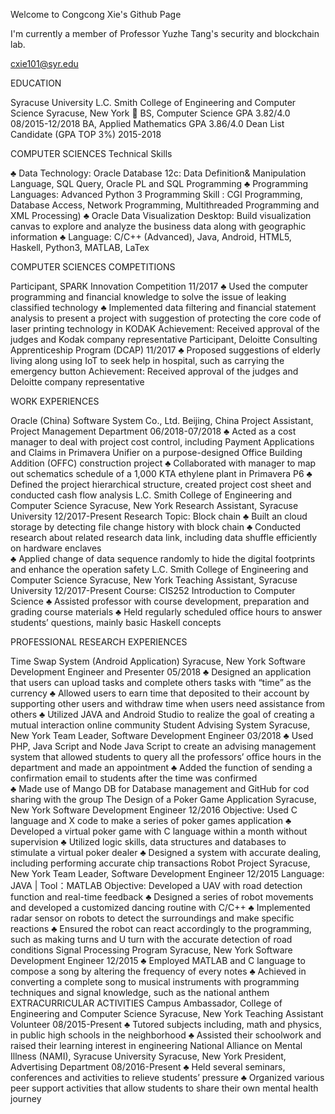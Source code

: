 Welcome to Congcong Xie's Github Page

I'm currently a member of Professor Yuzhe Tang's security and blockchain lab.

cxie101@syr.edu

EDUCATION

Syracuse University
L.C. Smith College of Engineering and Computer Science	Syracuse, New York
 	BS, Computer Science GPA 3.82/4.0			       08/2015-12/2018
	BA, Applied Mathematics GPA 3.86/4.0
Dean List Candidate (GPA TOP 3%) 2015-2018

 COMPUTER SCIENCES Technical Skills	
 
♣	Data Technology: Oracle Database 12c: Data Definition& Manipulation Language, SQL Query, Oracle PL and SQL Programming
♣	Programming Languages: Advanced Python 3 Programming Skill : CGI Programming, Database Access, Network Programming, Multithreaded Programming and XML Processing)
♣	Oracle Data Visualization Desktop: Build visualization canvas to explore and analyze the business data along with geographic information
♣	Language: C/C++ (Advanced), Java, Android, HTML5, Haskell, Python3, MATLAB, LaTex

COMPUTER SCIENCES COMPETITIONS

Participant, SPARK Innovation Competition		     									  11/2017
♣	Used the computer programming and financial knowledge to solve the issue of leaking classified technology
♣	Implemented data filtering and financial statement analysis to present a project with suggestion of protecting the core code of laser printing technology in KODAK
 Achievement: Received approval of the judges and Kodak company representative
Participant, Deloitte Consulting Apprenticeship Program (DCAP)			                 11/2017
♣	Proposed suggestions of elderly living along using IoT to seek help in hospital, such as carrying the emergency button
Achievement: Received approval of the judges and Deloitte company representative

WORK EXPERIENCES

Oracle (China) Software System Co., Ltd.											    Beijing, China
Project Assistant, Project Management Department	06/2018-07/2018
♣	Acted as a cost manager to deal with project cost control, including Payment Applications and Claims in
Primavera Unifier on a purpose-designed Office Building Addition (OFFC) construction project
♣	Collaborated with manager to map out schematics schedule of a 1,000 KTA ethylene plant in Primavera P6
♣	Defined the project hierarchical structure, created project cost sheet and conducted cash flow analysis
L.C. Smith College of Engineering and Computer Science                        Syracuse, New York
Research Assistant, Syracuse University	 12/2017-Present
Research Topic: Block chain
♣	Built an cloud storage by detecting file change history with block chain 
♣	Conducted research about related research data link, including data shuffle efficiently on hardware enclaves  
♣	Applied change of data sequence randomly to hide the digital footprints and enhance the operation safety
L.C. Smith College of Engineering and Computer Science                        Syracuse, New York
Teaching Assistant, Syracuse University	 12/2017-Present
Course: CIS252 Introduction to Computer Science
♣	Assisted professor with course development, preparation and grading course materials 
♣	Held regularly scheduled office hours to answer students’ questions, mainly basic Haskell concepts

PROFESSIONAL RESEARCH EXPERIENCES

Time Swap System (Android Application)    								      Syracuse, New York
Software Development Engineer and Presenter                                                  05/2018
♣	Designed an application that users can upload tasks and complete others tasks with “time” as the currency
♣	Allowed users to earn time that deposited to their account by supporting other users and withdraw time when users need assistance from others
♣	Utilized JAVA and Android Studio to realize the goal of creating a mutual interaction online community
Student Advising System			    	 		    							  Syracuse, New York
Team Leader, Software Development Engineer	  03/2018
♣	Used PHP, Java Script and Node Java Script to create an advising management system that allowed students to query all the professors’ office hours in the department and made an appointment
♣	Added the function of sending a confirmation email to students after the time was confirmed  
♣	  Made use of Mango DB for Database management and GitHub for cod sharing with the group
The Design of a Poker Game Application  								    	  Syracuse, New York
Software Development Engineer                                                               12/2016
Objective: Used C language and X code to make a series of poker games application
♣	Developed a virtual poker game with C language within a month without supervision
♣	Utilized logic skills, data structures and databases to stimulate a virtual poker dealer
♣	Designed a system with accurate dealing, including performing accurate chip transactions
Robot Project   			    	 			                                     Syracuse, New York
Team Leader, Software Development Engineer	    12/2015
Language: JAVA | Tool：MATLAB 
Objective: Developed a UAV with road detection function and real-time feedback
♣	Designed a series of robot movements and developed a customized dancing routine with C/C++
♣	Implemented radar sensor on robots to detect the surroundings and make specific reactions 
♣	Ensured the robot can react accordingly to the programming, such as making turns and U turn with the accurate detection of road conditions 
Signal Processing Program  			    	 			                     Syracuse, New York
Software Development Engineer	    12/2015
♣	Employed MATLAB and C language to compose a song by altering the frequency of every notes 
♣	Achieved in converting a complete song to musical instruments with programming techniques and signal knowledge, such as the national anthem  
EXTRACURRICULAR ACTIVITIES
Campus Ambassador, College of Engineering and Computer Science    		  Syracuse, New York
Teaching Assistant Volunteer                                                          08/2015-Present
♣	Tutored subjects including, math and physics, in public high schools in the neighborhood
♣	Assisted their schoolwork and raised their learning interest in engineering 
National Alliance on Mental Illness (NAMI), Syracuse University  	 		  Syracuse, New York
President, Advertising Department                                                     08/2016-Present
♣	Held several seminars, conferences and activities to relieve students’ pressure
♣	Organized various peer support activities that allow students to share their own mental health journey

